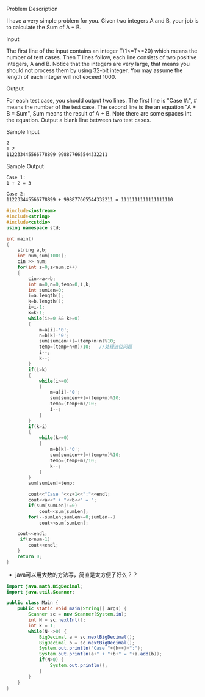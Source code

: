 Problem Description

I have a very simple problem for you. Given two integers A and B, your job is to calculate the Sum of A + B.

 

Input

The first line of the input contains an integer T(1<=T<=20) which means the number of test cases. Then T lines follow, each line consists of two positive integers, A and B. Notice that the integers are very large, that means you should not process them by using 32-bit integer. You may assume the length of each integer will not exceed 1000.

 

Output

For each test case, you should output two lines. The first line is "Case #:", # means the number of the test case. The second line is the an equation "A + B = Sum", Sum means the result of A + B. Note there are some spaces int the equation. Output a blank line between two test cases.

 

Sample Input

```txt
2
1 2
112233445566778899 998877665544332211
```

 

Sample Output

```txt
Case 1:
1 + 2 = 3

Case 2:
112233445566778899 + 998877665544332211 = 1111111111111111110
```



```c++
#include<iostream>
#include<string>
#include<cstdio>
using namespace std;

int main()
{
    string a,b;
    int num,sum[1001];
    cin >> num;
    for(int z=0;z<num;z++)
    {
        cin>>a>>b;
        int m=0,n=0,temp=0,i,k;
        int sumLen=0;
        i=a.length();
        k=b.length();
        i=i-1;
        k=k-1;
        while(i>=0 && k>=0)
        {
            m=a[i]-'0';
            n=b[k]-'0';
            sum[sumLen++]=(temp+m+n)%10;
            temp=(temp+n+m)/10;   //处理进位问题
            i--;
            k--;
        }
        if(i>k)
        {
            while(i>=0)
            {
                m=a[i]-'0';
                sum[sumLen++]=(temp+m)%10;
                temp=(temp+m)/10;
                i--;
            }
        }
        if(k>i)
        {
            while(k>=0)
            {
                m=b[k]-'0';
                sum[sumLen++]=(temp+m)%10;
                temp=(temp+m)/10;
                k--;
            }
        }
        sum[sumLen]=temp;

        cout<<"Case "<<z+1<<":"<<endl;
        cout<<a<<" + "<<b<<" = ";
        if(sum[sumLen]!=0)
            cout<<sum[sumLen];
        for(--sumLen;sumLen>=0;sumLen--)
            cout<<sum[sumLen];

    cout<<endl;
     if(z<num-1)
        cout<<endl;
    }
    return 0;
}

```

- java可以用大数的方法写，简直是太方便了好么？？

```java 
import java.math.BigDecimal;
import java.util.Scanner;

public class Main {
	public static void main(String[] args) {
		Scanner sc = new Scanner(System.in);
		int N = sc.nextInt();
		int k = 1;
		while(N-->0) {
			BigDecimal a = sc.nextBigDecimal();
			BigDecimal b = sc.nextBigDecimal();
			System.out.println("Case "+(k++)+":");
			System.out.println(a+" + "+b+" = "+a.add(b));
			if(N>0) {
				System.out.println();
			}
		}
	}
}
```

